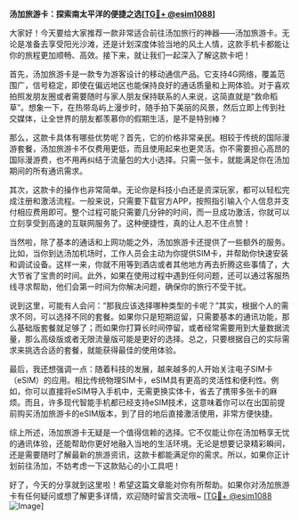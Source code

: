 **汤加旅游卡：探索南太平洋的便捷之选[[TG💪+ @esim1088](https://t.me/s/esim1088)]**

大家好！今天要给大家推荐一款非常适合前往汤加旅行的神器——汤加旅游卡。无论是准备去享受阳光沙滩，还是计划深度体验当地的风土人情，这款手机卡都能让你的旅程更加顺畅、高效。接下来，就让我们一起深入了解这款卡吧！

首先，汤加旅游卡是一款专为游客设计的移动通信产品。它支持4G网络，覆盖范围广，信号稳定，即使在偏远地区也能保持良好的通话质量和上网体验。对于喜欢拍照发朋友圈或者需要随时与家人朋友保持联系的人来说，这简直就是“救命稻草”。想象一下，在热带岛屿上漫步时，随手拍下美丽的风景，然后立即上传到社交媒体，让全世界的朋友都羡慕你的假期生活，是不是特别棒？

那么，这款卡具体有哪些优势呢？首先，它的价格非常亲民。相较于传统的国际漫游套餐，汤加旅游卡不仅费用更低，而且使用起来也更灵活。你不需要担心高昂的国际漫游费，也不用再纠结于流量包的大小选择。只需一张卡，就能满足你在汤加期间的所有通讯需求。

其次，这款卡的操作也非常简单。无论你是科技小白还是资深玩家，都可以轻松完成注册和激活流程。一般来说，只需要下载官方APP，按照指引输入个人信息并支付相应费用即可。整个过程可能只需要几分钟的时间，而一旦成功激活，你就可以立刻享受到高速的互联网服务了。这种便捷性，真的让人忍不住点赞！

当然啦，除了基本的通话和上网功能之外，汤加旅游卡还提供了一些额外的服务。比如，当你到达汤加机场时，工作人员会主动为你提供SIM卡，并帮助你快速安装和调试设备。这样一来，你就不用等到酒店或者其他地方再去折腾这些事情了，大大节省了宝贵的时间。此外，如果在使用过程中遇到任何问题，还可以通过客服热线寻求帮助，他们会第一时间为你解决问题，确保你的旅行不受干扰。

说到这里，可能有人会问：“那我应该选择哪种类型的卡呢？”其实，根据个人的需求不同，可以选择不同的套餐。如果你只是短期逗留，只需要基本的通讯功能，那么基础版套餐就足够了；而如果你打算长时间停留，或者经常需要用到大量数据流量，那么高级版或者无限流量版可能是更好的选择。总之，只要根据自己的实际需求来挑选合适的套餐，就能获得最佳的使用体验。

最后，我还想强调一点：随着科技的发展，越来越多的人开始关注电子SIM卡（eSIM）的应用。相比传统物理SIM卡，eSIM具有更高的灵活性和便利性。例如，你可以直接将eSIM导入手机中，无需更换实体卡，省去了携带多张卡的麻烦。而且，许多现代智能手机都已经支持eSIM技术，这意味着你可以在出国前提前购买汤加旅游卡的eSIM版本，到了目的地后直接激活使用，非常方便快捷。

综上所述，汤加旅游卡无疑是一个值得信赖的选择。它不仅能让你在汤加畅享无忧的通讯体验，还能帮助你更好地融入当地的生活环境。无论是想要记录精彩瞬间，还是需要随时了解最新的旅游资讯，这款卡都能满足你的需求。所以，如果你正计划前往汤加，不妨考虑一下这款贴心的小工具吧！

好了，今天的分享就到这里啦！希望这篇文章能对你有所帮助。如果你对汤加旅游卡有任何疑问或想了解更多详情，欢迎随时留言交流哦~ [[TG💪+ @esim1088](https://t.me/s/esim1088) ![Image](https://i.postimg.cc/4NQfJmqS/Snipaste-2025-05-13-00-14-12.png)]